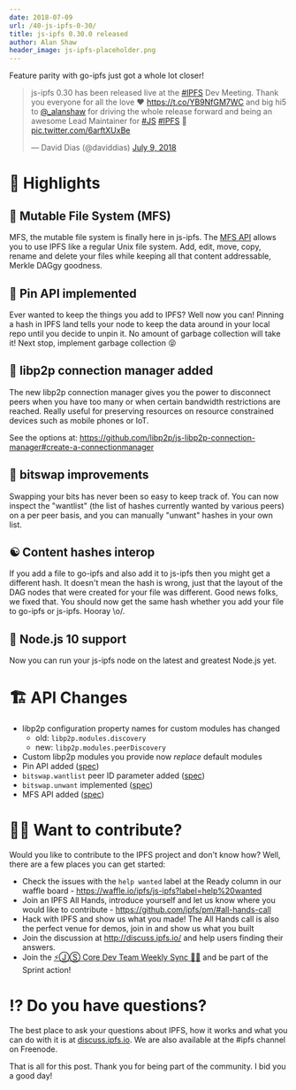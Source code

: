 ```yaml
---
date: 2018-07-09
url: /40-js-ipfs-0-30/
title: js-ipfs 0.30.0 released
author: Alan Shaw
header_image: js-ipfs-placeholder.png
---
```


Feature parity with go-ipfs just got a whole lot closer!

<blockquote class="twitter-tweet" data-conversation="none" data-lang="en"><p lang="en" dir="ltr">js-ipfs 0.30 has been released live at the <a href="https://twitter.com/hashtag/IPFS?src=hash&amp;ref_src=twsrc%5Etfw">#IPFS</a> Dev Meeting. Thank you everyone for all the love ❤️ <a href="https://t.co/YB9NfGM7WC">https://t.co/YB9NfGM7WC</a> and big hi5 to <a href="https://twitter.com/_alanshaw?ref_src=twsrc%5Etfw">@_alanshaw</a> for driving the whole release forward and being an awesome Lead Maintainer for <a href="https://twitter.com/hashtag/JS?src=hash&amp;ref_src=twsrc%5Etfw">#JS</a> <a href="https://twitter.com/hashtag/IPFS?src=hash&amp;ref_src=twsrc%5Etfw">#IPFS</a> 🚀 <a href="https://t.co/6arftXUxBe">pic.twitter.com/6arftXUxBe</a></p>&mdash; David Dias (@daviddias) <a href="https://twitter.com/daviddias/status/1016364733107228673?ref_src=twsrc%5Etfw">July 9, 2018</a></blockquote>
<script async src="https://platform.twitter.com/widgets.js" charset="utf-8"></script>

# 🔦 Highlights

## 🔀 Mutable File System (MFS)

MFS, the mutable file system is finally here in js-ipfs. The [MFS API](https://github.com/ipfs/interface-ipfs-core/blob/master/SPEC/FILES.md#mutable-file-system) allows you to use IPFS like a regular Unix file system. Add, edit, move, copy, rename and delete your files while keeping all that content addressable, Merkle DAGgy goodness.

## 📌 Pin API implemented

Ever wanted to keep the things you add to IPFS? Well now you can! Pinning a hash in IPFS land tells your node to keep the data around in your local repo until you decide to unpin it. No amount of garbage collection will take it! Next stop, implement garbage collection 😝

## 🤝 libp2p connection manager added

The new libp2p connection manager gives you the power to disconnect peers when you have too many or when certain bandwidth restrictions are reached. Really useful for preserving resources on resource constrained devices such as mobile phones or IoT.

See the options at: https://github.com/libp2p/js-libp2p-connection-manager#create-a-connectionmanager

## 📇 bitswap improvements

Swapping your bits has never been so easy to keep track of. You can now inspect the "wantlist" (the list of hashes currently wanted by various peers) on a per peer basis, and you can manually "unwant" hashes in your own list.

## ☯️ Content hashes interop

If you add a file to go-ipfs and also add it to js-ipfs then you might get a different hash. It doesn't mean the hash is wrong, just that the layout of the DAG nodes that were created for your file was different. Good news folks, we fixed that. You should now get the same hash whether you add your file to go-ipfs or js-ipfs. Hooray \o/.

## 🙅 Node.js 10 support

Now you can run your js-ipfs node on the latest and greatest Node.js yet.

# 🏗 API Changes

* libp2p configuration property names for custom modules has changed
    * old: `libp2p.modules.discovery`
    * new: `libp2p.modules.peerDiscovery`
* Custom libp2p modules you provide now _replace_ default modules
* Pin API added ([spec](https://github.com/ipfs/interface-ipfs-core/blob/master/SPEC/PIN.md))
* `bitswap.wantlist` peer ID parameter added ([spec](https://github.com/ipfs/interface-ipfs-core/blob/master/SPEC/BITSWAP.md#bitswapwantlist))
* `bitswap.unwant` implemented ([spec](https://github.com/ipfs/interface-ipfs-core/blob/master/SPEC/BITSWAP.md#bitswapunwant))
* MFS API added ([spec](https://github.com/ipfs/interface-ipfs-core/blob/master/SPEC/FILES.md#mutable-file-system))

# 🙌🏽 Want to contribute?

Would you like to contribute to the IPFS project and don't know how? Well, there are a few places you can get started:

- Check the issues with the `help wanted` label at the Ready column in our waffle board - https://waffle.io/ipfs/js-ipfs?label=help%20wanted
- Join an IPFS All Hands, introduce yourself and let us know where you would like to contribute - https://github.com/ipfs/pm/#all-hands-call
- Hack with IPFS and show us what you made! The All Hands call is also the perfect venue for demos, join in and show us what you built
- Join the discussion at http://discuss.ipfs.io/ and help users finding their answers.
- Join the [⚡️ⒿⓈ Core Dev Team Weekly Sync 🙌🏽](https://github.com/ipfs/pm/issues/650) and be part of the Sprint action!

# ⁉️ Do you have questions?

The best place to ask your questions about IPFS, how it works and what you can do with it is at [discuss.ipfs.io](http://discuss.ipfs.io). We are also available at the #ipfs channel on Freenode.

That is all for this post. Thank you for being part of the community. I bid you a good day!
